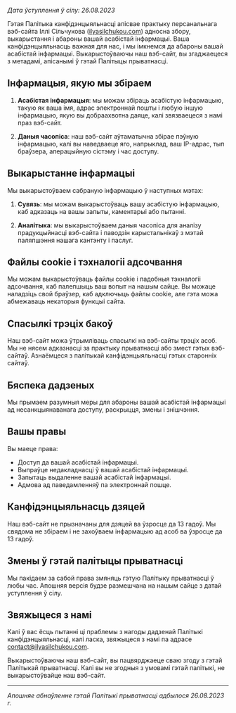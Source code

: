 _Дата ўступлення ў сілу: 26.08.2023_

Гэтая Палітыка канфідэнцыяльнасці апісвае практыку персанальнага вэб-сайта Іллі Сільчукова ([ilyasilchukou.com](ilyasilchukou.com)) адносна збору, выкарыстання і абароны вашай асабістай інфармацыі. Ваша канфідэнцыяльнасць важная для нас, і мы імкнемся да абароны вашай асабістай інфармацыі. Выкарыстоўваючы наш вэб-сайт, вы згаджаецеся з метадамі, апісанымі ў гэтай Палітыцы прыватнасці.

## Інфармацыя, якую мы збіраем

1. **Асабістая інфармацыя**: мы можам збіраць асабістую інфармацыю, такую як ваша імя, адрас электроннай пошты і любую іншую інфармацыю, якую вы добраахвотна даяце, калі звязваецеся з намі праз вэб-сайт.

2. **Даныя часопіса**: наш вэб-сайт аўтаматычна збірае пэўную інфармацыю, калі вы наведваеце яго, напрыклад, ваш IP-адрас, тып браўзера, аперацыйную сістэму і час доступу.

## Выкарыстанне інфармацыі

Мы выкарыстоўваем сабраную інфармацыю ў наступных мэтах:

1. **Сувязь**: мы можам выкарыстоўваць вашу асабістую інфармацыю, каб адказаць на вашы запыты, каментарыі або пытанні.

2. **Аналітыка**: мы выкарыстоўваем даныя часопіса для аналізу прадукцыйнасці вэб-сайта і паводзін карыстальнікаў з мэтай паляпшэння нашага кантэнту і паслуг.

## Файлы cookie і тэхналогіі адсочвання

Мы можам выкарыстоўваць файлы cookie і падобныя тэхналогіі адсочвання, каб палепшыць ваш вопыт на нашым сайце. Вы можаце наладзіць свой браўзер, каб адключыць файлы cookie, але гэта можа абмежаваць некаторыя функцыі сайта.

## Спасылкі трэціх бакоў

Наш вэб-сайт можа ўтрымліваць спасылкі на вэб-сайты трэціх асоб. Мы не нясем адказнасці за практыку прыватнасці або змест гэтых вэб-сайтаў. Азнаёмцеся з палітыкай канфідэнцыяльнасці гэтых старонніх сайтаў.

## Бяспека дадзеных

Мы прымаем разумныя меры для абароны вашай асабістай інфармацыі ад несанкцыянаванага доступу, раскрыцця, змены і знішчэння.

## Вашы правы

Вы маеце права:

- Доступ да вашай асабістай інфармацыі.
- Выпраўце недакладнасці ў вашай асабістай інфармацыі.
- Запытаць выдаленне вашай асабістай інфармацыі.
- Адмова ад паведамленняў па электроннай пошце.

## Канфідэнцыяльнасць дзяцей

Наш вэб-сайт не прызначаны для дзяцей ва ўзросце да 13 гадоў. Мы свядома не збіраем і не захоўваем інфармацыю ад асоб ва ўзросце да 13 гадоў.

## Змены ў гэтай палітыцы прыватнасці

Мы пакідаем за сабой права змяняць гэтую Палітыку прыватнасці ў любы час. Апошняя версія будзе размешчана на нашым сайце з датай уступлення ў сілу.

## Звяжыцеся з намі

Калі ў вас ёсць пытанні ці праблемы з нагоды дадзенай Палітыкі канфідэнцыяльнасці, калі ласка, звяжыцеся з намі па адрасе <contact@ilyasilchukou.com>.

Выкарыстоўваючы наш вэб-сайт, вы пацвярджаеце сваю згоду з гэтай Палітыкай прыватнасці. Калі вы не згодныя з умовамі гэтай палітыкі, не выкарыстоўвайце наш вэб-сайт.

---

_Апошняе абнаўленне гэтай Палітыкі прыватнасці адбылося 26.08.2023 г._

